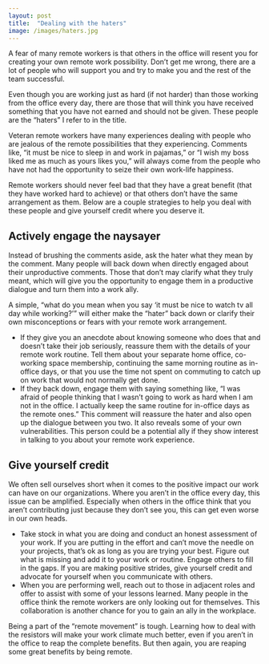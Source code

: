 ```yaml
---
layout: post
title:  "Dealing with the haters"
image: /images/haters.jpg
---
```


A fear of many remote workers is that others in the office will resent you for creating your own remote work possibility. Don’t get me wrong, there are a lot of people who will support you and try to make you and the rest of the team successful.  

Even though you are working just as hard (if not harder) than those working from the office every day, there are those that will think you have received something that you have not earned and should not be given. These people are the “haters” I refer to in the title. 

Veteran remote workers have many experiences dealing with people who are jealous of the remote possibilities that they experiencing. Comments like, “it must be nice to sleep in and work in pajamas,” or “I wish my boss liked me as much as yours likes you,” will always come from the people who have not had the opportunity to seize their own work-life happiness.

Remote workers should never feel bad that they have a great benefit (that they have worked hard to achieve) or that others don’t have the same arrangement as them. Below are a couple strategies to help you deal with these people and give yourself credit where you deserve it. 

## Actively engage the naysayer
Instead of brushing the comments aside, ask the hater what they mean by the comment. Many people will back down when directly engaged about their unproductive comments. Those that don’t may clarify what they truly meant, which will give you the opportunity to engage them in a productive dialogue and turn them into a work ally.

A simple, “what do you mean when you say ‘it must be nice to watch tv all day while working?’” will either make the “hater” back down or clarify their own misconceptions or fears with your remote work arrangement.
-	If they give you an anecdote about knowing someone who does that and doesn’t take their job seriously, reassure them with the details of your remote work routine. Tell them about your separate home office, co-working space membership, continuing the same morning routine as in-office days, or that you use the time not spent on commuting to catch up on work that would not normally get done. 
-	If they back down, engage them with saying something like, “I was afraid of people thinking that I wasn’t going to work as hard when I am not in the office. I actually keep the same routine for in-office days as the remote ones.” This comment will reassure the hater and also open up the dialogue between you two. It also reveals some of your own vulnerabilities. This person could be a potential ally if they show interest in talking to you about your remote work experience.

## Give yourself credit
We often sell ourselves short when it comes to the positive impact our work can have on our organizations. Where you aren’t in the office every day, this issue can be amplified. Especially when others in the office think that you aren’t contributing just because they don’t see you, this can get even worse in our own heads.
-	Take stock in what you are doing and conduct an honest assessment of your work. If you are putting in the effort and can’t move the needle on your projects, that’s ok as long as you are trying your best. Figure out what is missing and add it to your work or routine. Engage others to fill in the gaps. If you are making positive strides, give yourself credit and advocate for yourself when you communicate with others.
-	When you are performing well, reach out to those in adjacent roles and offer to assist with some of your lessons learned. Many people in the office think the remote workers are only looking out for themselves.  This collaboration is another chance for you to gain an ally in the workplace.

Being a part of the “remote movement” is tough. Learning how to deal with the resistors will make your work climate much better, even if you aren’t in the office to reap the complete benefits. But then again, you are reaping some great benefits by being remote.

